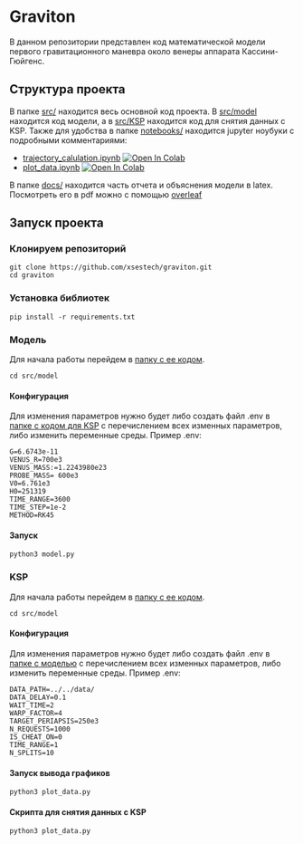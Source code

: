 # Graviton
 В данном репозитории представлен код математической модели первого гравитационного маневра около венеры аппарата Кассини-Гюйгенс.
## Структура проекта
В папке [src/](src/) находится весь основной код проекта. В [src/model](src/model) находится код модели, а в [src/KSP](src/KSP) находится код для снятия данных с KSP.
Также для удобства в папке [notebooks/](notebooks/) находится jupyter ноубуки с подробными комментариями:
- [trajectory_calulation.ipynb](notebooks/trajectory_calulation.ipynb) <html><a target="_blank" href="https://colab.research.google.com/github/xsestech/graviton/blob/master/notebooks/trajectory_calulation.ipynb">
  <img src="https://colab.research.google.com/assets/colab-badge.svg" alt="Open In Colab"/>
</a></html>
- [plot_data.ipynb](notebooks/plot_data.ipynb)  <html><a target="_blank" href="https://colab.research.google.com/github/xsestech/graviton/blob/master/notebooks/plot_data.ipynb">
  <img src="https://colab.research.google.com/assets/colab-badge.svg" alt="Open In Colab"/>
</a></html>

В папке [docs/](docs/) находится часть отчета и объяснения модели в latex. Посмотреть его в pdf можно с помощью [overleaf](https://ru.overleaf.com/project/6576264bef19b94f15c3d31d)

## Запуск проекта
### Клонируем репозиторий
```Shell
git clone https://github.com/xsestech/graviton.git
cd graviton
```
### Установка библиотек
```Shell
pip install -r requirements.txt
```
### Модель
Для начала работы перейдем в [папку с ее кодом](src/model).
```Shell
cd src/model
```
#### Конфигурация
Для изменения параметров нужно будет либо создать файл .env в [папке с кодом для KSP](src/KSP) c перечислением всех изменных параметров, либо изменить переменные среды. Пример .env:
```Dotenv
G=6.6743e-11
VENUS_R=700e3
VENUS_MASS:=1.2243980e23
PROBE_MASS= 600e3
V0=6.761e3
H0=251319
TIME_RANGE=3600
TIME_STEP=1e-2
METHOD=RK45
```
#### Запуск
```Shell
python3 model.py
```
### KSP
Для начала работы перейдем в [папку с ее кодом](src/KSP).
```Shell
cd src/model
```
#### Конфигурация
Для изменения параметров нужно будет либо создать файл .env в [папке с моделью](src/KSP) c перечислением всех изменных параметров, либо изменить переменные среды. Пример .env:
```Dotenv
DATA_PATH=../../data/
DATA_DELAY=0.1
WAIT_TIME=2
WARP_FACTOR=4
TARGET_PERIAPSIS=250e3
N_REQUESTS=1000
IS_CHEAT_ON=0
TIME_RANGE=1
N_SPLITS=10
```
#### Запуск вывода графиков
```Shell
python3 plot_data.py
```
#### Скрипта для снятия данных с KSP
```Shell
python3 plot_data.py
```
